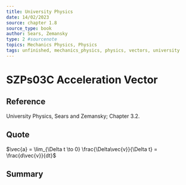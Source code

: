 ```yaml
---
title: University Physics
date: 14/02/2023
source: chapter 1.8
source_type: book 
author: Sears, Zemansky
type: 2 #sourcenote
topics: Mechanics Physics, Physics
tags: unfinished, mechanics_physics, physics, vectors, university
---
```

# SZPs03C Acceleration Vector

## **Reference**
University Physics, Sears and Zemansky; Chapter 3.2.

## **Quote**
$\vec{a} = \lim_{\Delta t \to 0} \frac{\Delta\vec{v}}{\Delta t} = \frac{d\vec{v}}{dt}$

## **Summary**
<!-- Resume of the idea with the context of the quote. -->
